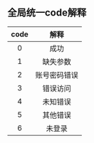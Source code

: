 ## 全局统一code解释  

|code|解释|
|:----:|:----:|
|0|成功|
|1|缺失参数|
|2|账号密码错误|
|3|错误访问|
|4|未知错误|
|5|其他错误|
|6|未登录|
